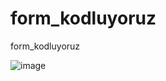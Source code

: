 # form_kodluyoruz
form_kodluyoruz

![image](https://user-images.githubusercontent.com/100795029/182706985-cb3b1979-ced9-467b-a47d-147dd4920cd5.png)
